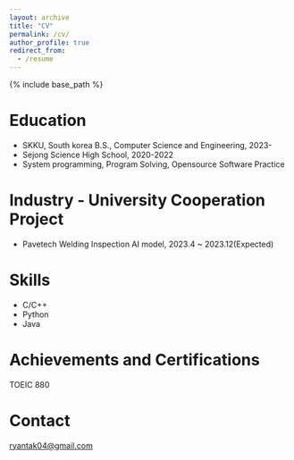 ```yaml
---
layout: archive
title: "CV"
permalink: /cv/
author_profile: true
redirect_from:
  - /resume
---
```


{% include base_path %}

Education
======
* SKKU, South korea B.S., Computer Science and Engineering, 2023-
* Sejong Science High School, 2020-2022
* System programming, Program Solving, Opensource Software Practice


Industry - University Cooperation Project
======
* Pavetech Welding Inspection AI model, 2023.4 ~ 2023.12(Expected)

Skills
======
* C/C++
* Python
* Java

Achievements and Certifications
======
 TOEIC 880
  
Contact
======
ryantak04@gmail.com
